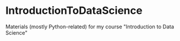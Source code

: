 # IntroductionToDataScience
Materials (mostly Python-related) for my course "Introduction to Data Science"
